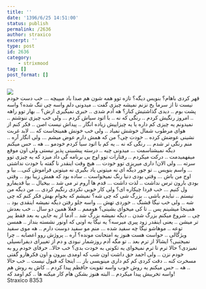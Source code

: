 ```yaml
---
title: ''
date: '1396/6/25 14:51:00'
status: publish
permalink: /2636
author: straxico
excerpt: ''
type: post
id: 2636
category:
    - strixmood
tag: []
post_format: []
---
```

[![](../../uploads/2017/06/999-239x300.png)](http://localhost/wp-content/uploads/2017/06/999.png)  
قهر کردی باهام؟ بنویس دیگه؟ تازه توو همه شون هم صدا باد میپیچه … خب دست خودم نیست تا از سرما یخ نزنم نمیشه چیزی گفت .. میدونی دلم واسه چی تنگ شده؟ واسه پشت بوم .. دیدی گذاشتیش کنار؟ هه آدم شدی .. خبری نمیگیری ازش؟ .. بهار توو راهه .. امروز رنگیش کردم .. رنگی که نه .. با اتود سیاش کردم … ولی خب چیزی ننوشتم .. نمیدونم یه چیزی کم داره یا یه چیزاییش زیاده انگار .. پیداش نیست اصن .. فکر کنم از هوای مرطوب شمال خوشش نمیاد .. ولی خب خونش همینجاست که … لابد غربت نشینی عوضش کرده .. خودت چی؟ من که همش دارم عوض میشم … ولی انگار آره .. منم رنگی تر شدم … رنگی که نه .. یه کم با اتود سیا کردم خودمو … هه .. حس میکنم دیگه نمیشناسمت … میدونی چیه .. درسته پیشبینی پذیر نیستی ولی اون موقع میفهمیدمت .. درکت میکردم .. رفتارات توو اوج بی برنامه گی داد میزد که یه چیزی توو سرته … ولی الان! داری میریزی توو خودت … هیچ وقت اینقدر نا گفته با خودت نداشتی … واسم بنویس .. تو جور دیگه ای نه میتونی یاد بگیری نه میتونی فراموش کنی… بیا و اوج من باش … وقتی بودی دنیا رنگ نمیخواست .. ساده بود که همش زیبا بود .. وقتی بودی بارون ترس نداشت .. لذت داشت … قدم ها آروم تر می شد .. بیخیال .. بیا قدیمارو ول کنیم … خب فردا چیکاره ای؟ ولی کار خوبی نکردی رنگیم کردی … من دیگه من نیستم .. نبایدم باشی .. بزرگ شی که چی شه؟ نمیشم که بخوام بهش فکر کنم که چی شه .. ولی خب نیگا قشنگ .. خوردی تهش … واسه جلو رفتن دیگه نمیشه اینقدی بود .. همینجا میشینم پس .. تا کی میخوای بشینی؟ هوممم .. فعلا همین دو سال .. خب بعدش چی .. شروع میکنم بزرگ شدن .. دیگه نمیشه بزرگ شد .. آدما از یه جایی به بعد فقط پیر تر میشن .. یعنی اینقدر زود پیری میرسه؟ یه نیگا به اونی که اونور نشسته بنداز .. همسن توعه .. موهاشو نیگا چه سفید شده … منم مو سفید دوست دارم .. هه موی سفید ویژگالی .. حواست هست هنوز یه امتحانت مونده؟ آره .. پروژش روو اعصابه .. چرا نمیجنبی؟ ایشالا از ترم بعد .. تو مگه آدم روزشمار نبودی و دم از تغییرای دیفرانسیلی نمیزدی؟ حالا ترم تا ترم نمیخوای یه تکونی به خودت بدی؟ خب حالا.. حرفای خودم رو به خودم نزن .. ولی احمد حق داشت اون شب که اومدی بیرون و اون فکرهارو گفتی مسخرت کنه .. دقت کردی کم کم داری مینویسی باز … اینجا که قبول نیست .. خب حالا .. هه .. حس میکنم یه روش خوب واسه تقویت حافظم پیدا کردم .. کاش یه روش هم واسه تخریبش پیدا میکردم .. البته هنوز بشکن هام کار میکنه ها .. کم اومد که!  
Straxico 8353